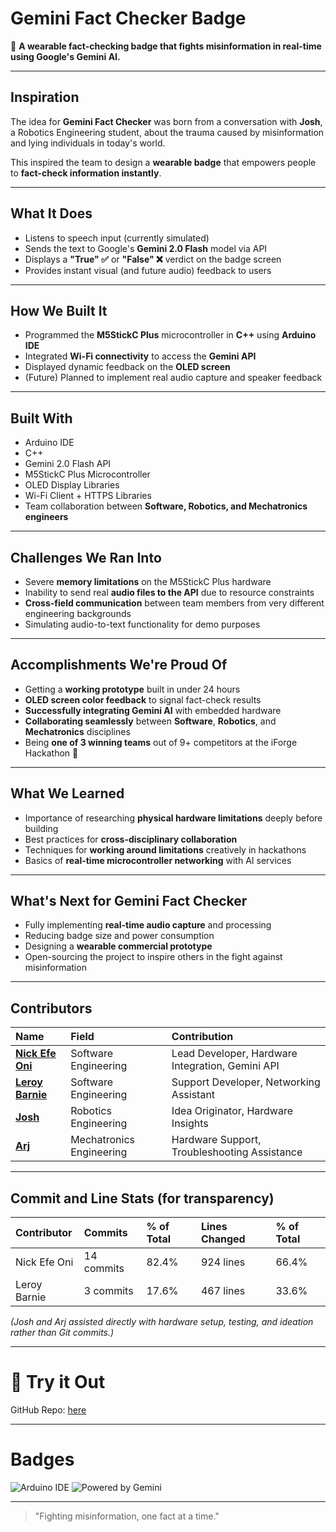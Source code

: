 # Gemini Fact Checker Badge

🚀 **A wearable fact-checking badge that fights misinformation in real-time using Google's Gemini AI.**

---

## Inspiration

The idea for **Gemini Fact Checker** was born from a conversation with **Josh**, a Robotics Engineering student, about the trauma caused by misinformation and lying individuals in today's world.

This inspired the team to design a **wearable badge** that empowers people to **fact-check information instantly**.

---

## What It Does

- Listens to speech input (currently simulated)
- Sends the text to Google's **Gemini 2.0 Flash** model via API
- Displays a **"True" ✅** or **"False" ❌** verdict on the badge screen
- Provides instant visual (and future audio) feedback to users

---

## How We Built It

- Programmed the **M5StickC Plus** microcontroller in **C++** using **Arduino IDE**
- Integrated **Wi-Fi connectivity** to access the **Gemini API**  
- Displayed dynamic feedback on the **OLED screen**
- (Future) Planned to implement real audio capture and speaker feedback

---

## Built With

- Arduino IDE
- C++
- Gemini 2.0 Flash API
- M5StickC Plus Microcontroller
- OLED Display Libraries
- Wi-Fi Client + HTTPS Libraries
- Team collaboration between **Software, Robotics, and Mechatronics engineers**

---

## Challenges We Ran Into

- Severe **memory limitations** on the M5StickC Plus hardware
- Inability to send real **audio files to the API** due to resource constraints
- **Cross-field communication** between team members from very different engineering backgrounds
- Simulating audio-to-text functionality for demo purposes

---

## Accomplishments We're Proud Of

- Getting a **working prototype** built in under 24 hours
- **OLED screen color feedback** to signal fact-check results
- **Successfully integrating Gemini AI** with embedded hardware
- **Collaborating seamlessly** between **Software**, **Robotics**, and **Mechatronics** disciplines
- Being **one of 3 winning teams** out of 9+ competitors at the iForge Hackathon 🎉

---

## What We Learned

- Importance of researching **physical hardware limitations** deeply before building
- Best practices for **cross-disciplinary collaboration**
- Techniques for **working around limitations** creatively in hackathons
- Basics of **real-time microcontroller networking** with AI services

---

## What's Next for Gemini Fact Checker

- Fully implementing **real-time audio capture** and processing
- Reducing badge size and power consumption
- Designing a **wearable commercial prototype**
- Open-sourcing the project to inspire others in the fight against misinformation

---

## Contributors

| Name | Field | Contribution |
|:-----|:------|:-------------|
| [**Nick Efe Oni**](https://github.com/Vic) | Software Engineering | Lead Developer, Hardware Integration, Gemini API |
| [**Leroy Barnie**](https://github.com/yorelb) | Software Engineering | Support Developer, Networking Assistant |
| [**Josh**](https://github.com/TheRealUnexpected42) | Robotics Engineering | Idea Originator, Hardware Insights |
| [**Arj**](https://github.com/happydoko) | Mechatronics Engineering | Hardware Support, Troubleshooting Assistance |
---

## Commit and Line Stats (for transparency)

| Contributor | Commits | % of Total | Lines Changed | % of Total |
|:-----------|:--------|:----------|:--------------|:----------|
| Nick Efe Oni | 14 commits | 82.4% | 924 lines | 66.4% |
| Leroy Barnie | 3 commits | 17.6% | 467 lines | 33.6% |

_(Josh and Arj assisted directly with hardware setup, testing, and ideation rather than Git commits.)_

---

# 🌟 Try it Out

GitHub Repo: [here](https://github.com/VictoriousWealth/gemini-fact-checker/)

---

# Badges

![Arduino IDE](https://img.shields.io/badge/Built%20with-ArduinoIDE-informational)
![Powered by Gemini](https://img.shields.io/badge/Powered%20by-GeminiAI-brightgreen)

---

> "Fighting misinformation, one fact at a time."

